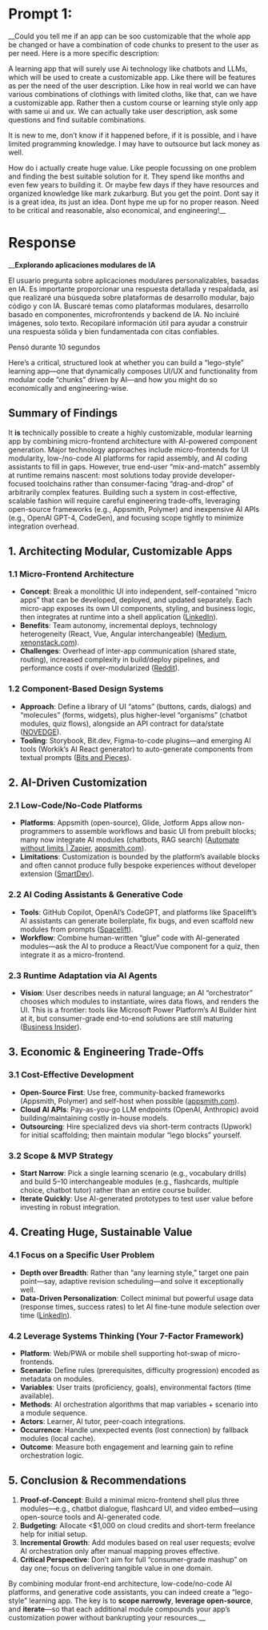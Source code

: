# Prompt 1:
__Could you tell me if an app can be soo customizable that the whole app be changed or have a combination of code chunks to present to the user as per need. Here is a more specific description:

A learning app that will surely use Ai technology like chatbots and LLMs, which will be used to create a customizable app. Like there will be features as per the need of the user description. Like how in real world we can have various combinations of clothings with limited cloths, like that, can we have a customizable app. Rather then a custom course or learning style only app with same ui and ux. We can actually take user description, ask some questions and find suitable combinations.

It is new to me, don’t know if it happened before, if it is possible, and i have limited programming knowledge. I may have to outsource but lack money as well.

How do i actually create huge value. Like people focussing on one problem and finding the best suitable solution for it. They spend like months and even few years to building it. Or maybe few days if they have resources and organized knowledge like mark zukarburg. But you get the point. Dont say it is a great idea, its just an idea. Dont hype me up for no proper reason. Need to be critical and reasonable, also economical, and engineering!__

# Response
__**Explorando aplicaciones modulares de IA**

El usuario pregunta sobre aplicaciones modulares personalizables, basadas en IA. Es importante proporcionar una respuesta detallada y respaldada, así que realizaré una búsqueda sobre plataformas de desarrollo modular, bajo código y con IA. Buscaré temas como plataformas modulares, desarrollo basado en componentes, microfrontends y backend de IA. No incluiré imágenes, solo texto. Recopilaré información útil para ayudar a construir una respuesta sólida y bien fundamentada con citas confiables.


Pensó durante 10 segundos


Here’s a critical, structured look at whether you can build a “lego-style” learning app—one that dynamically composes UI/UX and functionality from modular code “chunks” driven by AI—and how you might do so economically and engineering-wise.

## Summary of Findings

It **is** technically possible to create a highly customizable, modular learning app by combining micro-frontend architecture with AI-powered component generation. Major technology approaches include micro-frontends for UI modularity, low-/no-code AI platforms for rapid assembly, and AI coding assistants to fill in gaps. However, true end-user “mix-and-match” assembly at runtime remains nascent: most solutions today provide developer-focused toolchains rather than consumer-facing “drag-and-drop” of arbitrarily complex features. Building such a system in cost-effective, scalable fashion will require careful engineering trade-offs, leveraging open-source frameworks (e.g., Appsmith, Polymer) and inexpensive AI APIs (e.g., OpenAI GPT-4, CodeGen), and focusing scope tightly to minimize integration overhead.

## 1. Architecting Modular, Customizable Apps

### 1.1 Micro-Frontend Architecture

* **Concept**: Break a monolithic UI into independent, self-contained “micro apps” that can be developed, deployed, and updated separately. Each micro-app exposes its own UI components, styling, and business logic, then integrates at runtime into a shell application ([LinkedIn][1]).
* **Benefits**: Team autonomy, incremental deploys, technology heterogeneity (React, Vue, Angular interchangeable) ([Medium][2], [xenonstack.com][3]).
* **Challenges**: Overhead of inter-app communication (shared state, routing), increased complexity in build/deploy pipelines, and performance costs if over-modularized ([Reddit][4]).

### 1.2 Component-Based Design Systems

* **Approach**: Define a library of UI “atoms” (buttons, cards, dialogs) and “molecules” (forms, widgets), plus higher-level “organisms” (chatbot modules, quiz flows), alongside an API contract for data/state ([NOVEDGE][5]).
* **Tooling**: Storybook, Bit.dev, Figma-to-code plugins—and emerging AI tools (Workik’s AI React generator) to auto-generate components from textual prompts ([Bits and Pieces][6]).

## 2. AI-Driven Customization

### 2.1 Low-Code/No-Code Platforms

* **Platforms**: Appsmith (open-source), Glide, Jotform Apps allow non-programmers to assemble workflows and basic UI from prebuilt blocks; many now integrate AI modules (chatbots, RAG search) ([Automate without limits | Zapier][7], [appsmith.com][8]).
* **Limitations**: Customization is bounded by the platform’s available blocks and often cannot produce fully bespoke experiences without developer extension ([SmartDev][9]).

### 2.2 AI Coding Assistants & Generative Code

* **Tools**: GitHub Copilot, OpenAI’s CodeGPT, and platforms like Spacelift’s AI assistants can generate boilerplate, fix bugs, and even scaffold new modules from prompts ([Spacelift][10]).
* **Workflow**: Combine human-written “glue” code with AI-generated modules—ask the AI to produce a React/Vue component for a quiz, then integrate it as a micro-frontend.

### 2.3 Runtime Adaptation via AI Agents

* **Vision**: User describes needs in natural language; an AI “orchestrator” chooses which modules to instantiate, wires data flows, and renders the UI. This is a frontier: tools like Microsoft Power Platform’s AI Builder hint at it, but consumer-grade end-to-end solutions are still maturing ([Business Insider][11]).

## 3. Economic & Engineering Trade-Offs

### 3.1 Cost-Effective Development

* **Open-Source First**: Use free, community-backed frameworks (Appsmith, Polymer) and self-host when possible ([appsmith.com][8]).
* **Cloud AI APIs**: Pay-as-you-go LLM endpoints (OpenAI, Anthropic) avoid building/maintaining costly in-house models.
* **Outsourcing**: Hire specialized devs via short-term contracts (Upwork) for initial scaffolding; then maintain modular “lego blocks” yourself.

### 3.2 Scope & MVP Strategy

* **Start Narrow**: Pick a single learning scenario (e.g., vocabulary drills) and build 5–10 interchangeable modules (e.g., flashcards, multiple choice, chatbot tutor) rather than an entire course builder.
* **Iterate Quickly**: Use AI-generated prototypes to test user value before investing in robust integration.

## 4. Creating Huge, Sustainable Value

### 4.1 Focus on a Specific User Problem

* **Depth over Breadth**: Rather than “any learning style,” target one pain point—say, adaptive revision scheduling—and solve it exceptionally well.
* **Data-Driven Personalization**: Collect minimal but powerful usage data (response times, success rates) to let AI fine-tune module selection over time ([LinkedIn][12]).

### 4.2 Leverage Systems Thinking (Your 7-Factor Framework)

* **Platform**: Web/PWA or mobile shell supporting hot-swap of micro-frontends.
* **Scenario**: Define rules (prerequisites, difficulty progression) encoded as metadata on modules.
* **Variables**: User traits (proficiency, goals), environmental factors (time available).
* **Methods**: AI orchestration algorithms that map variables + scenario into a module sequence.
* **Actors**: Learner, AI tutor, peer-coach integrations.
* **Occurrence**: Handle unexpected events (lost connection) by fallback modules (local cache).
* **Outcome**: Measure both engagement and learning gain to refine orchestration logic.

## 5. Conclusion & Recommendations

1. **Proof-of-Concept**: Build a minimal micro-frontend shell plus three modules—e.g., chatbot dialogue, flashcard UI, and video embed—using open-source tools and AI-generated code.
2. **Budgeting**: Allocate <\$1,000 on cloud credits and short-term freelance help for initial setup.
3. **Incremental Growth**: Add modules based on real user requests; evolve AI orchestration only after manual mapping proves effective.
4. **Critical Perspective**: Don’t aim for full “consumer-grade mashup” on day one; focus on delivering tangible value in one domain.

By combining modular front-end architecture, low-code/no-code AI platforms, and generative code assistants, you can indeed create a “lego-style” learning app. The key is to **scope narrowly**, **leverage open-source**, and **iterate**—so that each additional module compounds your app’s customization power without bankrupting your resources.__


[1]: https://www.linkedin.com/pulse/building-scalable-web-applications-microfrontend-case-bhattacharya-wwn5c?utm_source=chatgpt.com "Building Scalable Web Applications with Microfrontend Architecture"
[2]: https://medium.com/appfoster/a-comprehensive-guide-to-micro-frontend-architecture-cc0e31e0c053?utm_source=chatgpt.com "A Comprehensive Guide to Micro Frontend Architecture - Medium"
[3]: https://www.xenonstack.com/insights/micro-frontend-architecture?utm_source=chatgpt.com "Micro Frontend Architecture and Best Practices - XenonStack"
[4]: https://www.reddit.com/r/react/comments/1iok5n1/are_microfrontend_a_viable_architecture_for_real/?utm_source=chatgpt.com "Are microfrontend a viable architecture for real world apps? - Reddit"
[5]: https://novedge.com/blogs/design-news/modular-design-systems-enhancing-flexibility-and-efficiency-with-ai-integration?srsltid=AfmBOoqI4zvHvUcxkk8A_KkRjGXfDQHuyAca0aFT4XEuLUYRkCCiQK5X&utm_source=chatgpt.com "Modular Design Systems: Enhancing Flexibility and Efficiency with ..."
[6]: https://blog.bitsrc.io/top-dev-tools-for-building-reusable-ui-components-with-ai-f4b7d6f0ba28?utm_source=chatgpt.com "Top Dev Tools for Building Reusable UI Components with AI"
[7]: https://zapier.com/blog/best-no-code-app-builder/?utm_source=chatgpt.com "The 8 best no-code app builders in 2025 - Zapier"
[8]: https://www.appsmith.com/blog/top-low-code-ai-platforms?utm_source=chatgpt.com "Best Low-Code AI Platforms 2025: Compare Features & Pricing"
[9]: https://smartdev.com/the-ultimate-guide-to-no-code-ai-platforms-how-to-build-ai-powered-apps-without-coding/?utm_source=chatgpt.com "The Ultimate Guide to No-Code AI Platforms - SmartDev"
[10]: https://spacelift.io/blog/ai-coding-assistant-tools?utm_source=chatgpt.com "17 Best AI-Powered Coding Assistant Tools in 2025 - Spacelift"
[11]: https://www.businessinsider.com/salesforce-ai-executive-agency-problem-solving-more-important-learning-code-2025-2?utm_source=chatgpt.com "The skill Salesforce's AI exec told us is more important than learning to code"
[12]: https://www.linkedin.com/pulse/how-build-ai-powered-personalized-learning-platform-7ygxf?utm_source=chatgpt.com "How to Build an AI-Powered Personalized Learning Platform"
